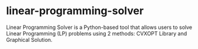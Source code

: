 # linear-programming-solver
Linear Programming Solver is a Python-based tool that allows users to solve Linear Programming (LP) problems using 2 methods: CVXOPT Library and Graphical Solution.
